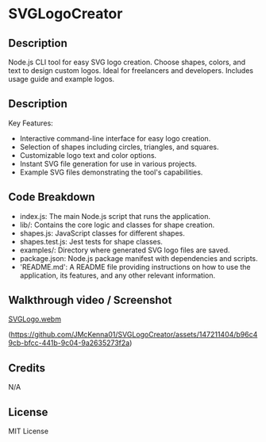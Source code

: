 # SVGLogoCreator

## Description
Node.js CLI tool for easy SVG logo creation. Choose shapes, colors, and text to design custom logos. Ideal for freelancers and developers. Includes usage guide and example logos.

## Description
Key Features:

- Interactive command-line interface for easy logo creation.
- Selection of shapes including circles, triangles, and squares.
- Customizable logo text and color options.
- Instant SVG file generation for use in various projects.
- Example SVG files demonstrating the tool's capabilities.



## Code Breakdown

- index.js: The main Node.js script that runs the application.
- lib/: Contains the core logic and classes for shape creation.
- shapes.js: JavaScript classes for different shapes.
- shapes.test.js: Jest tests for shape classes.
- examples/: Directory where generated SVG logo files are saved.
- package.json: Node.js package manifest with dependencies and scripts.
- 'README.md': A README file providing instructions on how to use the application, its features, and any other relevant information.


## Walkthrough video / Screenshot
[SVGLogo.webm](https://github.com/JMcKenna01/SVGLogoCreator/assets/147211404/e3cd59ca-c7e5-4b1a-933e-809703702503)


(https://github.com/JMcKenna01/SVGLogoCreator/assets/147211404/b96c49cb-bfcc-441b-9c04-9a2635273f2a)


## Credits
N/A 

## License
MIT License

